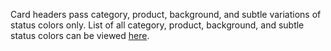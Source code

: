 Card headers pass category, product, background, and subtle variations of status colors only. List of all category, product, background, and subtle status colors can be viewed <a href="https://playbook.powerapp.cloud/visual_guidelines/colors" target="_blank">here</a>.
